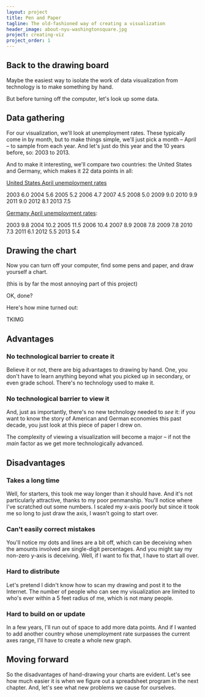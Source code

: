 ```yaml
---
layout: project
title: Pen and Paper
tagline: The old-fashioned way of creating a visualization
header_image: about-nyu-washingtonsquare.jpg
project: creating-viz
project_order: 1
---
```



## Back to the drawing board

Maybe the easiest way to isolate the work of data visualization from technology is to make something by hand.

But before turning off the computer, let's look up some data.

## Data gathering

For our visualization, we'll look at unemployment rates. These typically come in by month, but to make things simple, we'll just pick a month &ndash; April &ndash; to sample from each year. And let's just do this year and the 10 years before, so: 2003 to 2013.

And to make it interesting, we'll compare two countries: the United States and Germany, which makes it 22 data points in all:

[United States April unemployment rates](http://data.bls.gov/timeseries/LNS14000000)

2003  6.0
2004  5.6
2005  5.2
2006  4.7
2007  4.5
2008  5.0
2009  9.0
2010  9.9
2011  9.0
2012  8.1
2013  7.5


[Germany April unemployment rates](https://www.google.com/publicdata/explore?ds=z8o7pt6rd5uqa6_&ctype=l&strail=false&bcs=d&nselm=h&met_y=unemployment_rate&fdim_y=seasonality:sa&scale_y=lin&ind_y=false&rdim=country_group&idim=country:de&ifdim=country_group&hl=en&dl=en&ind=false):

2003  9.8
2004  10.2
2005  11.5
2006  10.4
2007  8.9
2008  7.8
2009  7.8
2010  7.3
2011  6.1
2012  5.5
2013  5.4


## Drawing the chart

Now you can turn off your computer, find some pens and paper, and draw yourself a chart.

(this is by far the most annoying part of this project)

OK, done?

Here's how mine turned out:

TKIMG


## Advantages

### No technological barrier to create it 
Believe it or not, there are big advantages to drawing by hand. One, you don't have to learn anything beyond what you picked up in secondary, or even grade school. There's no technology used to make it. 

### No technological barrier to view it
And, just as importantly, there's no new technology needed to *see* it: if you want to know the story of American and German economies this past decade, you just look at this piece of paper I drew on.

The complexity of viewing a visualization will become a major &ndash; if not the *main* factor as we get more technologically advanced.

## Disadvantages

### Takes a long time
Well, for starters, this took me way longer than it should have. And it's not particularly attractive, thanks to my poor penmanship.  You'll notice where I've scratched out some numbers. I scaled my x-axis poorly but since it took me so long to just draw the axis, I wasn't going to start over.

### Can't easily correct mistakes
You'll notice my dots and lines are a bit off, which can be deceiving when the amounts involved are single-digit percentages. And you might say my non-zero y-axis is deceiving. Well, if I want to fix that, I have to start all over.

### Hard to distribute

Let's pretend I didn't know how to scan my drawing and post it to the Internet. The number of people who can see my visualization are limited to who's ever within a 5 feet radius of me, which is not many people.

### Hard to build on or update
In a few years, I'll run out of space to add more data points. And if I wanted to add another country whose unemployment rate surpasses the current axes range, I'll have to create a whole new graph.


## Moving forward

So the disadvantages of hand-drawing your charts are evident. Let's see how much easier it is when we figure out a spreadsheet program in the next chapter. And, let's see what new problems we cause for ourselves.







